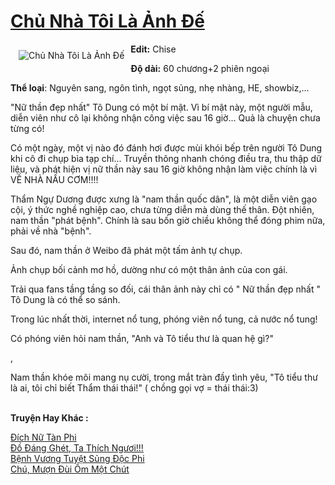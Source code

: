 <a href="https://utruyen.com/truyen/chu-nha-toi-la-anh-de/19277/" title="Chủ Nhà Tôi Là Ảnh Đế"><h1>Chủ Nhà Tôi Là Ảnh Đế</h1></a><div style="display:table"><img align="right" style="float: left; padding: 10px;" src="https://utruyen.com/images/story/200x260/chu-nha-toi-la-anh-de.jpg" alt="Chủ Nhà Tôi Là Ảnh Đế"><b>Edit:</b> Chise<p></p><b>Độ dài:</b> 60 chương+2 phiên ngoại<p></p><b>Thể loại</b>: Nguyên sang, ngôn tình, ngọt sủng, nhẹ nhàng, HE, showbiz,...  <p></p>"Nữ thần đẹp nhất" Tô Dung có một bí mật. Vì bí mật này, một người mẫu, diễn viên như cô lại không nhận công việc sau 16 giờ... Quả là chuyện chưa từng có!<p></p>Có một ngày, một vị nào đó đánh hơi được mùi khói bếp trên người Tô Dung khi cô đi chụp bìa tạp chí... Truyền thông nhanh chóng điều tra, thu thập dữ liệu, và phát hiện vị nữ thần này sau 16 giờ không nhận làm việc chính là vì VỀ NHÀ NẤU CƠM!!!!<p></p>Thẩm Ngự Dương được xưng là "nam thần quốc dân", là một diễn viên gạo cội, ý thức nghề nghiệp cao, chưa từng diễn mà dùng thế thân. Đột nhiên, nam thần "phát bệnh". Chính là sau bốn giờ chiều không thể đóng phim nữa, phải về nhà "bệnh".<p></p>Sau đó, nam thần ở Weibo đã phát một tấm ảnh tự chụp.<p></p>Ảnh chụp bối cảnh mơ hồ, dường như có một thân ảnh của con gái.<p></p>Trải qua fans tầng tầng so đối, cái thân ảnh này chỉ có " Nữ thần đẹp nhất " Tô Dung là có thể so sánh.<p></p>Trong lúc nhất thời, internet nổ tung, phóng viên nổ tung, cả nước nổ tung!<p></p>Có phóng viên hỏi nam thần, "Anh và Tô tiểu thư là quan hệ gì?"<p></p>,<p></p>Nam thần khóe môi mang nụ cười, trong mắt tràn đầy tình yêu, "Tô tiểu thư là ai, tôi chỉ biết Thẩm thái thái!" ( chồng gọi vợ = thái thái:3)</div><p><br><b>Truyện Hay Khác :</b></p><a href="https://utruyen.com/truyen/dich-nu-tan-phi/17085/" alt="Đích Nữ Tàn Phi">Đích Nữ Tàn Phi</a><br/><a href="https://www.flickr.com/photos/184340401@N07/48803871323/" alt="Đồ Đáng Ghét, Ta Thích Ngươi!!!">Đồ Đáng Ghét, Ta Thích Ngươi!!!</a><br/><a href="https://truyenngontinhay.wordpress.com/2019/10/03/benh-vuong-tuyet-sung-doc-phi/" alt="Bệnh Vương Tuyệt Sủng Độc Phi">Bệnh Vương Tuyệt Sủng Độc Phi</a><br/><a href="https://github.com/quanluxury/ngontinhhot/tree/master/truyenhay/19518/" alt="Chú, Mượn Đùi Ôm Một Chút">Chú, Mượn Đùi Ôm Một Chút</a><br/>